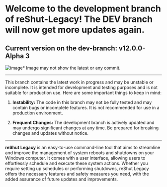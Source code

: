 # Welcome to the development branch of reShut-Legacy! The DEV branch will now get more updates again.

## Current version on the dev-branch: v12.0.0-Alpha 3
![image](https://github.com/elNino0916/reShut-Legacy/assets/84574414/da0075d0-eacb-496d-a90a-a3461e43608f)* Image may not show the latest or any commit.

--------------------
This branch contains the latest work in progress and may be unstable or incomplete. It is intended for development and testing purposes and is not suitable for production use. Here are some important things to keep in mind:

1. **Instability:** The code in this branch may not be fully tested and may contain bugs or incomplete features. It is not recommended for use in a production environment.

2. **Frequent Changes:** The development branch is actively updated and may undergo significant changes at any time. Be prepared for breaking changes and updates without notice.


---------------------
**reShut Legacy** is an easy-to-use command-line tool that aims to streamline and improve the management of system reboots and shutdowns on your Windows computer. It comes with a user interface, allowing users to effortlessly schedule and execute these system actions. Whether you require setting up schedules or performing shutdowns, reShut Legacy offers the necessary features and safety measures you need, with the added assurance of future updates and improvements.
